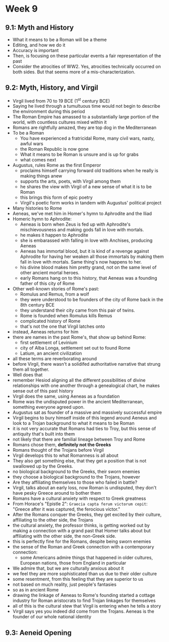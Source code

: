 # Week 9

## 9.1: Myth and History

- What it means to be a Roman will be a theme
- Editing, and how we do it
- Accuracy is important
- Then, is focusing on these particular events a fair representation of the past
- Consider the atrocities of WW2. Yes, atrocities technically occurred on both sides. But that seems more of a mis-characterization.

## 9.2: Myth, History, and Virgil

- Virgil lived from 70 to 19 BCE (1<sup>st</sup> century BCE)
- Saying he lived through a tumultuous time would not begin to describe the environment during this period
- The Roman Empire has amassed to a substantially large portion of the world, with countless cultures mixed within it
- Romans are rightfully amazed, they are top dog in the Mediterranean
- To be a Roman
  - You have experienced a fratricidal Rome, many civil wars, nasty, awful wars
  - the Roman Republic is now gone
  - What it means to be Roman is unsure and is up for grabs
  - what comes next
- Augustus, rules Rome as the first Emperor
  - proclaims himself carrying forward old traditions when he really is making things anew
  - supports the arts, poets, with Virgil among them
  - he shares the view with Virgil of a new sense of what it is to be Roman
  - this brings this form of epic poetry
  - Virgil's poetic form works in tandem with Augustus' political project
- Many histories to Rome
- Aeneas, we've met him in Homer's hymn to Aphrodite and the Iliad
- Homeric hymn to Aphrodite:
  - Aeneas is born when Zeus is fed up with Aphrodite's mischievousness and making gods fall in love with mortals.
  - he makes it happen to Aphrodite
  - she is embarassed with falling in love with Anchises, producing Aeneas
  - Aeneas has immortal blood, but it is kind of a revenge against Aphrodite for having her weaken all those immortals by making them fall in love with mortals. Same thing's now happens to her.
  - his divine blood makes him pretty grand, not on the same level of other ancient mortal heroes.
  - early Romans hang on to this history, that Aeneas was a founding father of this city of Rome
- Other well-known stories of Rome's past:
  - Romulus and Remus, from a wolf
  - they were understood to be founders of the city of Rome back in the 8th century BCE
  - they understand their city came from this pair of twins.
  - Rome is founded when Romulus kills Remus
  - complicated history of Rome
  - that's not the one that Virgil latches onto
- instead, Aeneas returns for him
- there are names in the past Rome's, that show up behind Rome:
  - first settlement of Levinium
  - city of Alba Longa, settlement set out to found Rome
  - Latium, an ancient civilization
- all these terms are reverborating around
- before Virgil, there wasn't a solidifed authoritative narrative that strung them all together.
- Well does that
- remember Hesiod aligning all the different possibilities of divine relationships with one another through a genealogical chart, he makes sense out of this past history
- Virgil does the same, using Aeneas as a foundation
- Rome was the undisputed power in the ancient Mediterranean, something everyone agreed upon.
- Augustus sat as founder of a massive and massively successful empire
- Virgil begins to bury himself inside of this legend around Aeneus and look to a Trojan background to what it means to be Roman
- it is not very accurate that Romans had ties to Troy, but this sense of antiquity that's built into them
- not likely that there are familial lineage between Troy and Rome
- Romans chose them, **definitely not the Greeks**
- Romans thought of the Trojans before Virgil
- Virgil develops this to what Romanness is all about
- They also get something else, that they get a position that is not swallowed up by the Greeks.
- no biological background to the Greeks, their sworn enemies
- they choose a biological background to the Trojans, however
- Are they affiliating themselves to those who failed in battle?
- Virgil, talks about an early loss, now Roman is undisputed, they don't have pesky Greece around to bother them
- Romans have a cultural anxiety with respect to Greek greatness
- From Horace's "Epistle 2": `Graecia capta ferum victorum cepit`: "Greece after it was captured, the ferocious victor."
- After the Romans conquer the Greeks, they get excited by their culture, affiliating to the other side, the Trojans
- the cultural anxiety, the professor thinks, is getting worked out by making a connection with a grand past that Homer talks about but affiliating with the other side, the non-Greek side.
- this is perfectly fine for the Romans, despite being sworn enemies
- the sense of the Roman and Greek connection with a contemporary connection: 
  - some Americans admire things that happened in older cultures, European nations, those from England in particular
- We admire that, but we are culturally anxious about it
- we feel they are more sophisticated than us due to their older culture
- some resentment, from this feeling that they are superior to us
- not based on much reality, just people's fantasies
- so as in ancient Rome
- drawing the linkage of Aeneas to Rome's founding started a cottage industry for Roman aristocrats to find Trojan linkages for themselves
- all of this is the cultural stew that Virgil is entering when he tells a story
- Virgil says yes you indeed did come from the Trojans. Aeneas is the founder of our whole national identity

## 9.3: Aeneid Opening



